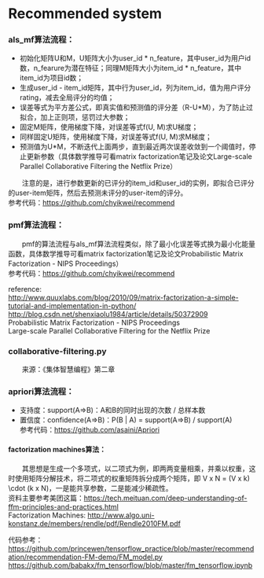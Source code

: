 # Recommended system



### als_mf算法流程：
- 初始化矩阵U和M，U矩阵大小为user_id * n_feature，其中user_id为用户id数，n_fearure为潜在特征；同理M矩阵大小为item_id * n_feature，其中item_id为项目id数；
- 生成user_id - item_id矩阵，其中行为user_id，列为item_id，值为用户评分rating，减去全局评分的均值；
- 误差等式为平方差公式，即真实值和预测值的评分差（R-U*M），为了防止过拟合，加上正则项，惩罚过大参数；
- 固定M矩阵，使用梯度下降，对误差等式f(U, M)求U梯度；
- 同样固定U矩阵，使用梯度下降，对误差等式f(U, M)求M梯度；
- 预测值为U*M，不断迭代上面两步，直到最近两次误差收敛到一个阈值时，停止更新参数（具体数学推导可看matrix factorization笔记及论文Large-scale Parallel Collaborative Filtering the Netflix Prize）

　　注意的是，进行参数更新的已评分的item_id和user_id的实例，即拟合已评分的user-item矩阵，然后去预测未评分的user-item的评分。 <br />
参考代码：https://github.com/chyikwei/recommend


### pmf算法流程：
　　pmf的算法流程与als_mf算法流程类似，除了最小化误差等式换为最小化能量函数，具体数学推导可看matrix factorization笔记及论文Probabilistic Matrix Factorization - NIPS Proceedings） <br />
参考代码：https://github.com/chyikwei/recommend

reference: <br />
http://www.quuxlabs.com/blog/2010/09/matrix-factorization-a-simple-tutorial-and-implementation-in-python/ <br />
http://blog.csdn.net/shenxiaolu1984/article/details/50372909 <br />
Probabilistic Matrix Factorization - NIPS Proceedings <br />
Large-scale Parallel Collaborative Filtering for the Netflix Prize <br />

### collaborative-filtering.py
　　来源：《集体智慧编程》第二章

### apriori算法流程：
- 支持度：support(A=>B)：A和B的同时出现的次数 / 总样本数
- 置信度：confidence(A=>B)：P(B | A) = support(A=>B) / support(A) <br />
参考代码：https://github.com/asaini/Apriori

#### factorization machines算法：
　　其思想是生成一个多项式，以二项式为例，即两两变量相乘，并乘以权重，这时使用矩阵分解技术，将二项式的权重矩阵拆分成两个矩阵，即 V x N = (V x k) \cdot (k x N)，一是能共享参数，二是能减少稀疏性。 <br >
资料主要参考美团这篇：https://tech.meituan.com/deep-understanding-of-ffm-principles-and-practices.html <br >
Factorization Machines: http://www.algo.uni-konstanz.de/members/rendle/pdf/Rendle2010FM.pdf

代码参考：<br >
https://github.com/princewen/tensorflow_practice/blob/master/recommendation/recommendation-FM-demo/FM_model.py  <br >
https://github.com/babakx/fm_tensorflow/blob/master/fm_tensorflow.ipynb <br >



